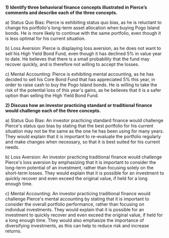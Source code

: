 

**1) Identify three behavioral finance concepts illustrated in Pierce’s comments and describe each of the three concepts.**

a) Status Quo Bias: Pierce is exhibiting status quo bias, as he is reluctant to change his portfolio's long-term asset allocation when buying Pogo Island bonds. He is more likely to continue with the same portfolio, even though it is less optimal for his current situation. 

b) Loss Aversion: Pierce is displaying loss aversion, as he does not want to sell his High Yield Bond Fund, even though it has declined 5% in value year to date. He believes that there is a small probability that the fund may recover quickly, and is therefore not willing to accept the losses. 

c) Mental Accounting: Pierce is exhibiting mental accounting, as he has decided to sell his Core Bond Fund that has appreciated 5% this year, in order to raise cash to buy the Pogo Island bonds. He is willing to take the risk of the potential loss of this year's gains, as he believes that it is a safer option than selling the High Yield Bond Fund. 

**2) Discuss how an investor practicing standard or traditional finance would challenge each of the three concepts.**

a) Status Quo Bias: An investor practicing standard finance would challenge Pierce's status quo bias by stating that the best portfolio for his current situation may not be the same as the one he has been using for many years. They would explain that it is important to re-evaluate the portfolio regularly and make changes when necessary, so that it is best suited for his current needs.

b) Loss Aversion: An investor practicing traditional finance would challenge Pierce's loss aversion by emphasizing that it is important to consider the long-term potential of an investment, rather than focusing solely on the short-term losses. They would explain that it is possible for an investment to quickly recover and even exceed the original value, if held for a long enough time.

c) Mental Accounting: An investor practicing traditional finance would challenge Pierce's mental accounting by stating that it is important to consider the overall portfolio performance, rather than focusing on individual investments. They would explain that it is possible for an investment to quickly recover and even exceed the original value, if held for a long enough time. They would also emphasize the importance of diversifying investments, as this can help to reduce risk and increase returns.